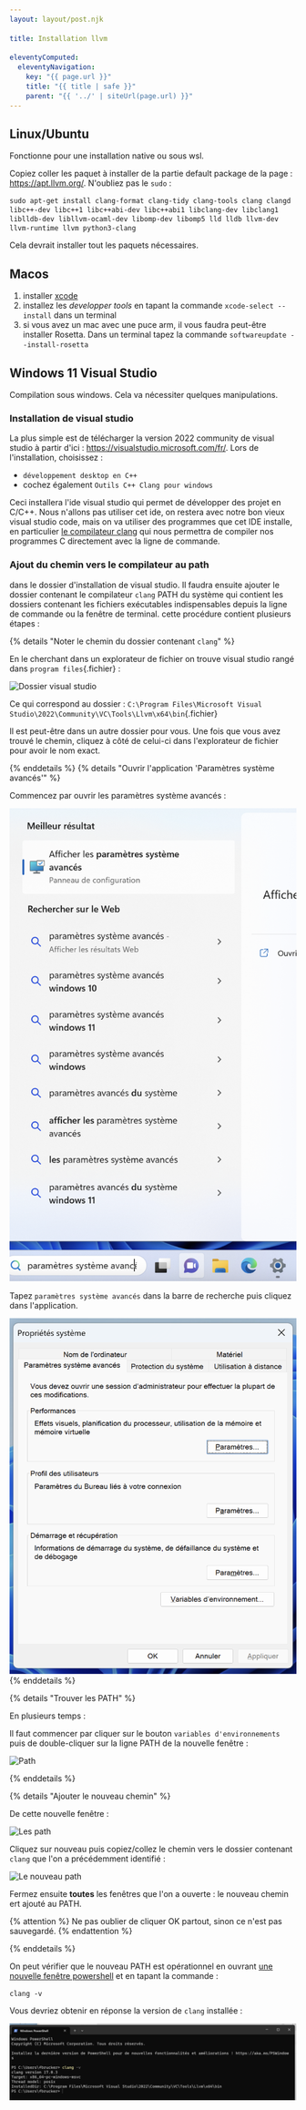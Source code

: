```yaml
---
layout: layout/post.njk

title: Installation llvm

eleventyComputed:
  eleventyNavigation:
    key: "{{ page.url }}"
    title: "{{ title | safe }}"
    parent: "{{ '../' | siteUrl(page.url) }}"
---
```


## Linux/Ubuntu

Fonctionne pour une installation native ou sous wsl.

Copiez coller les paquet à installer de la partie default package de la page : <https://apt.llvm.org/>. N'oubliez pas le `sudo` :

```
sudo apt-get install clang-format clang-tidy clang-tools clang clangd libc++-dev libc++1 libc++abi-dev libc++abi1 libclang-dev libclang1 liblldb-dev libllvm-ocaml-dev libomp-dev libomp5 lld lldb llvm-dev llvm-runtime llvm python3-clang
```

Cela devrait installer tout les paquets nécessaires.

## Macos

1. installer [xcode](https://apps.apple.com/us/app/xcode/id497799835?mt=12)
2. installez les _developper tools_ en tapant la commande `xcode-select --install` dans un terminal
3. si vous avez un mac avec une puce arm, il vous faudra peut-être installer Rosetta. Dans un terminal tapez la commande `softwareupdate --install-rosetta`

## Windows 11 Visual Studio

Compilation sous windows. Cela va nécessiter quelques manipulations.

### Installation de visual studio

La plus simple est de télécharger la version 2022 community de visual studio à partir d'ici : <https://visualstudio.microsoft.com/fr/>. Lors de l'installation, choisissez :

- `développement desktop en C++`
- cochez également `Outils C++ Clang pour windows`

Ceci installera l'ide visual studio qui permet de développer des projet en C/C++. Nous n'allons pas utiliser cet ide, on restera avec notre bon vieux visual studio code, mais on va utiliser des programmes que cet IDE installe, en particulier [le compilateur clang](https://clang.llvm.org/)  qui nous permettra de compiler nos programmes C directement avec la ligne de commande.

### Ajout du chemin vers le compilateur au path

dans le dossier d'installation de visual studio. Il faudra ensuite ajouter le dossier contenant le compilateur `clang`  PATH du système qui contient les dossiers contenant les fichiers exécutables indispensables depuis la ligne de commande ou la fenêtre de terminal. cette procédure contient plusieurs étapes :

{% details "Noter le chemin du dossier contenant `clang`" %}

En le cherchant dans un explorateur de fichier on trouve visual studio rangé dans `program files`{.fichier} :

![Dossier visual studio](dossier-clang.png)

Ce qui correspond au dossier : `C:\Program Files\Microsoft Visual Studio\2022\Community\VC\Tools\Llvm\x64\bin`{.fichier}

Il est peut-être dans un autre dossier pour vous. Une fois que vous avez trouvé le chemin, cliquez à côté de celui-ci dans l'explorateur de fichier pour avoir le nom exact.

{% enddetails %}
{% details "Ouvrir l'application 'Paramètres système avancés'" %}

Commencez par ouvrir les paramètres système avancés :

![Paramètres système avancés](paramètres-système-avancés.png)

Tapez `paramètres système avancés` dans la barre de recherche puis cliquez dans l'application.

![Paramètres système avancés](paramètres-système-avancés2.png)
{% enddetails %}

{% details "Trouver les PATH" %}

En plusieurs temps :

Il faut commencer par cliquer sur le bouton `variables d'environnements` puis de double-cliquer sur la ligne PATH de la nouvelle fenêtre :

![Path](path.png)

{% enddetails %}

{% details "Ajouter le nouveau chemin" %}

De cette nouvelle fenêtre :

![Les path](path-nouveau.png)

Cliquez sur nouveau puis copiez/collez le chemin vers le dossier contenant `clang` que l'on a précédemment identifié :

![Le nouveau path](path-nouveau2.png)

Fermez ensuite **toutes** les fenêtres que l'on a ouverte : le nouveau chemin ert ajouté au PATH.

{% attention %}
Ne pas oublier de cliquer OK partout, sinon ce n'est pas sauvegardé.
{% endattention %}

{% enddetails %}

On peut vérifier que le nouveau PATH est opérationnel en ouvrant [une nouvelle fenêtre powershell](/cours/coder-et-développer/ordinateur-développement/terminal/#powershell) et en tapant la commande :

```shell
clang -v
```

Vous devriez obtenir en réponse la version de `clang` installée :

![`clang` installé](clang-installé.png)
